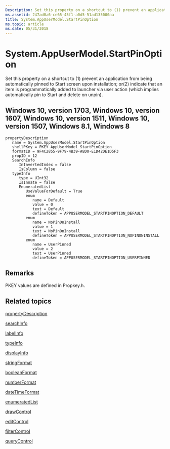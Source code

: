 ```yaml
---
Description: Set this property on a shortcut to (1) prevent an application from being automatically pinned to Start screen upon installation; or(2) indicate that an item is programmatically added to launcher via user action (which implies automatically pin to Start and delete on unpin).
ms.assetid: 247ad0a6-ce65-45f1-a0d5-51ad135000aa
title: System.AppUserModel.StartPinOption
ms.topic: article
ms.date: 05/31/2018
---
```


# System.AppUserModel.StartPinOption

Set this property on a shortcut to (1) prevent an application from being automatically pinned to Start screen upon installation; or(2) indicate that an item is programmatically added to launcher via user action (which implies automatically pin to Start and delete on unpin).

## Windows 10, version 1703, Windows 10, version 1607, Windows 10, version 1511, Windows 10, version 1507, Windows 8.1, Windows 8

```
propertyDescription
   name = System.AppUserModel.StartPinOption
   shellPKey = PKEY_AppUserModel_StartPinOption
   formatID = 9F4C2855-9F79-4B39-A8D0-E1D42DE1D5F3
   propID = 12
   SearchInfo
      InInvertedIndex = false
      IsColumn = false
   typeInfo
      type = UInt32
      IsInnate = false
      EnumeratedList
         UseValueForDefault = True
         enum
            name = Default
            value = 0
            text = Default
            defineToken = APPUSERMODEL_STARTPINOPTION_DEFAULT
         enum
            name = NoPinOnInstall
            value = 1
            text = NoPinOnInstall
            defineToken = APPUSERMODEL_STARTPINOPTION_NOPINONINSTALL
         enum
            name = UserPinned
            value = 2
            text = UserPinned
            defineToken = APPUSERMODEL_STARTPINOPTION_USERPINNED
```

## Remarks

PKEY values are defined in Propkey.h.

## Related topics

<dl> <dt>

[propertyDescription](./propdesc-schema-propertydescription.md)
</dt> <dt>

[searchInfo](./propdesc-schema-searchinfo.md)
</dt> <dt>

[labelInfo](./propdesc-schema-labelinfo.md)
</dt> <dt>

[typeInfo](./propdesc-schema-typeinfo.md)
</dt> <dt>

[displayInfo](./propdesc-schema-displayinfo.md)
</dt> <dt>

[stringFormat](./propdesc-schema-stringformat.md)
</dt> <dt>

[booleanFormat](./propdesc-schema-booleanformat.md)
</dt> <dt>

[numberFormat](./propdesc-schema-numberformat.md)
</dt> <dt>

[dateTimeFormat](./propdesc-schema-datetimeformat.md)
</dt> <dt>

[enumeratedList](./propdesc-schema-enumeratedlist.md)
</dt> <dt>

[drawControl](./propdesc-schema-drawcontrol.md)
</dt> <dt>

[editControl](./propdesc-schema-editcontrol.md)
</dt> <dt>

[filterControl](./propdesc-schema-filtercontrol.md)
</dt> <dt>

[queryControl](./propdesc-schema-querycontrol.md)
</dt> </dl>

 

 
